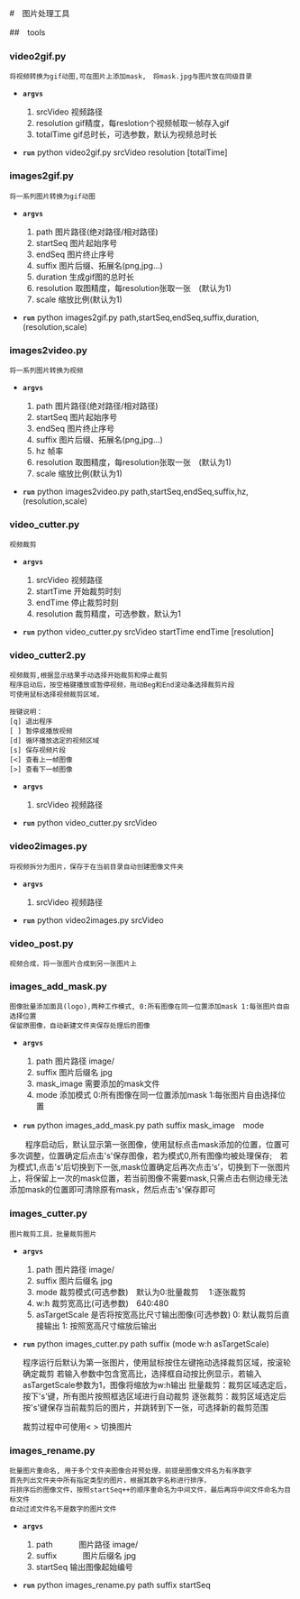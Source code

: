 #　图片处理工具

##　tools

### video2gif.py
    将视频转换为gif动图,可在图片上添加mask,　将mask.jpg与图片放在同级目录
* **`argvs`**
    1. srcVideo 视频路径
    2. resolution gif精度，每reslotion个视频帧取一帧存入gif
    3. totalTime gif总时长，可选参数，默认为视频总时长

* **`run`**
    python video2gif.py srcVideo resolution [totalTime]

### images2gif.py
    将一系列图片转换为gif动图
* **`argvs`**
    1. path 图片路径(绝对路径/相对路径)
    2. startSeq 图片起始序号
    3. endSeq 图片终止序号
    4. suffix 图片后缀、拓展名(png,jpg...)
    5. duration 生成gif图的总时长
    6. resolution 取图精度，每resolution张取一张　(默认为1)
    7. scale   缩放比例(默认为1)
    
* **`run`**
    python images2gif.py path,startSeq,endSeq,suffix,duration,(resolution,scale)

### images2video.py
    将一系列图片转换为视频
* **`argvs`**
    1. path 图片路径(绝对路径/相对路径)
    2. startSeq 图片起始序号
    3. endSeq 图片终止序号
    4. suffix 图片后缀、拓展名(png,jpg...)
    5. hz 帧率
    6. resolution 取图精度，每resolution张取一张　(默认为1)
    7. scale   缩放比例(默认为1)
    
* **`run`**
    python images2video.py path,startSeq,endSeq,suffix,hz,(resolution,scale)


### video_cutter.py
    视频裁剪
* **`argvs`**
    1. srcVideo   视频路径
    2. startTime  开始裁剪时刻
    3. endTime    停止裁剪时刻
    4. resolution 裁剪精度，可选参数，默认为1 

* **`run`**
    python video_cutter.py srcVideo startTime endTime [resolution]

### video_cutter2.py
    视频裁剪,根据显示结果手动选择开始裁剪和停止裁剪
    程序启动后，按空格键播放或暂停视频，拖动Beg和End滚动条选择裁剪片段
    可使用鼠标选择视频裁剪区域，

    按键说明：
    [q] 退出程序
    [ ] 暂停或播放视频
    [d] 循环播放选定的视频区域
    [s] 保存视频片段
    [<] 查看上一帧图像
    [>] 查看下一帧图像

* **`argvs`**
    1. srcVideo   视频路径

* **`run`**
    python video_cutter.py srcVideo 

### video2images.py
    将视频拆分为图片，保存于在当前目录自动创建图像文件夹
* **`argvs`**
    1. srcVideo   视频路径

* **`run`**
    python video2images.py srcVideo 

### video_post.py 
    视频合成，将一张图片合成到另一张图片上

### images_add_mask.py
    图像批量添加面具(logo),两种工作模式, 0:所有图像在同一位置添加mask 1:每张图片自由选择位置
    保留原图像，自动新建文件夹保存处理后的图像

* **`argvs`**
    1. path           图片路径   image/
    2. suffix         图片后缀名 jpg
    3. mask_image     需要添加的mask文件
    4. mode           添加模式
        0:所有图像在同一位置添加mask 1:每张图片自由选择位置

* **`run`**
    python images_add_mask.py path suffix mask_image　mode

　　程序启动后，默认显示第一张图像，使用鼠标点击mask添加的位置，位置可多次调整，位置确定后点击's'保存图像，若为模式0,所有图像均被处理保存;　若为模式1,点击's'后切换到下一张,mask位置确定后再次点击‘s’，切换到下一张图片上，将保留上一次的mask位置，若当前图像不需要mask,只需点击右侧边缘无法添加mask的位置即可清除原有mask，然后点击's'保存即可
　　

### images_cutter.py
    图片裁剪工具，批量裁剪图片
* **`argvs`**
    1. path     图片路径   image/
    2. suffix   图片后缀名 jpg
    3. mode     裁剪模式(可选参数)　默认为0:批量裁剪　 1:逐张裁剪
    4. w:h      裁剪宽高比(可选参数)　640:480
    5. asTargetScale 是否将按宽高比尺寸输出图像(可选参数)
        0: 默认裁剪后直接输出 1: 按照宽高尺寸缩放后输出

* **`run`**
    python images_cutter.py path suffix (mode w:h asTargetScale)

    程序运行后默认为第一张图片，使用鼠标按住左键拖动选择裁剪区域，按滚轮确定裁剪
    若输入参数中包含宽高比，选择框自动按比例显示，若输入asTargetScale参数为1，图像将缩放为w:h输出
    批量裁剪：裁剪区域选定后，按下's'键，所有图片按照框选区域进行自动裁剪
    逐张裁剪：裁剪区域选定后按's'键保存当前裁剪后的图片，并跳转到下一张，可选择新的裁剪范围

    裁剪过程中可使用< > 切换图片


### images_rename.py
    批量图片重命名, 用于多个文件夹图像合并预处理，前提是图像文件名为有序数字　
    首先列出文件夹中所有指定类型的图片，根据其数字名称进行排序，
    将排序后的图像文件，按照startSeq++的顺序重命名为中间文件，最后再将中间文件命名为目标文件
    自动过滤文件名不是数字的图片文件

* **`argvs`**
    1. path     　　　图片路径   image/
    2. suffix   　　　图片后缀名 jpg
    3. startSeq      输出图像起始编号

* **`run`**
    python images_rename.py path suffix startSeq



